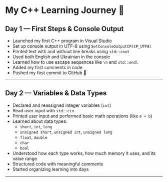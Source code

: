 ﻿# My C++ Learning Journey 🚀

## Day 1 — First Steps & Console Output
- Launched my first C++ program in Visual Studio
- Set up console output in UTF-8 using `SetConsoleOutputCP(CP_UTF8)`
- Printed text with and without line breaks using `std::cout`
- Used both English and Ukrainian in the console
- Learned how to use escape sequences like `\n` and `std::endl`
- Added my first comments in code
- Pushed my first commit to GitHub 🎉

---

## Day 2 — Variables & Data Types
- Declared and reassigned integer variables (`int`)
- Read user input with `std::cin`
- Printed user input and performed basic math operations (like `a + b`)
- Learned about data types:
  - `short`, `int`, `long`
  - `unsigned short`, `unsigned int`, `unsigned long`
  - `float`, `double`
  - `char`
  - `bool`
- Understood how each type works, how much memory it uses, and its value range
- Structured code with meaningful comments
- Started organizing learning into days

---